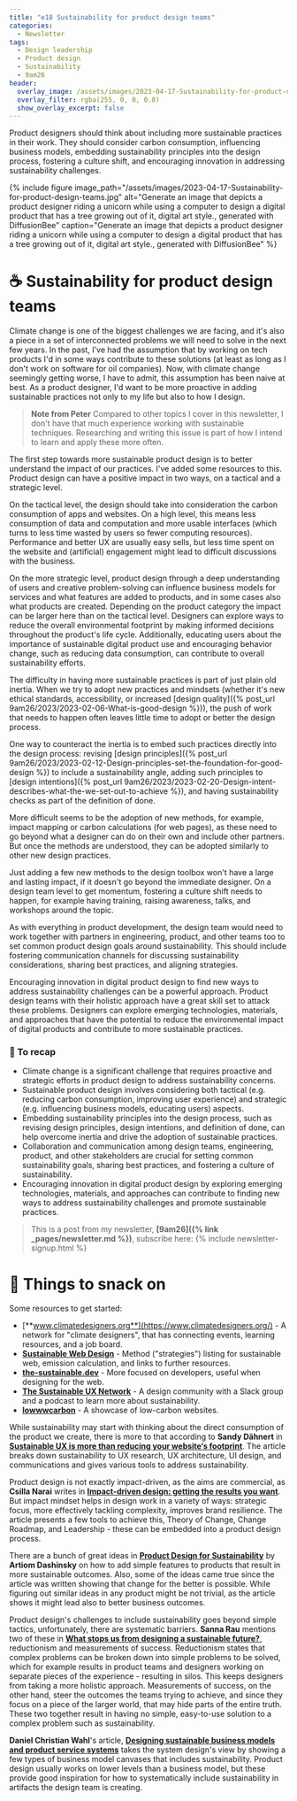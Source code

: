 ```yaml
---
title: "e18 Sustainability for product design teams"
categories:
  - Newsletter
tags:
  - Design leadership
  - Product design
  - Sustainability
  - 9am26
header:
  overlay_image: /assets/images/2023-04-17-Sustainability-for-product-design-teams.jpg
  overlay_filter: rgba(255, 0, 0, 0.8)
  show_overlay_excerpt: false
---
```


Product designers should think about including more sustainable practices in their work. They should consider carbon consumption, influencing business models, embedding sustainability principles into the design process, fostering a culture shift, and encouraging innovation in addressing sustainability challenges.

{% include figure image_path="/assets/images/2023-04-17-Sustainability-for-product-design-teams.jpg" alt="Generate an image that depicts a product designer riding a unicorn while using a computer to design a digital product that has a tree growing out of it, digital art style., generated with DiffusionBee" caption="Generate an image that depicts a product designer riding a unicorn while using a computer to design a digital product that has a tree growing out of it, digital art style., generated with DiffusionBee" %}

# ☕ Sustainability for product design teams

Climate change is one of the biggest challenges we are facing, and it's also a piece in a set of interconnected problems we will need to solve in the next few years. In the past, I've had the assumption that by working on tech products I'd in some ways contribute to these solutions (at least as long as I don't work on software for oil companies). Now, with climate change seemingly getting worse, I have to admit, this assumption has been naive at best. As a product designer, I'd want to be more proactive in adding sustainable practices not only to my life but also to how I design.

> **Note from Peter** Compared to other topics I cover in this newsletter, I don't have that much experience working with sustainable techniques. Researching and writing this issue is part of how I intend to learn and apply these more often.

The first step towards more sustainable product design is to better understand the impact of our practices. I've added some resources to this. Product design can have a positive impact in two ways, on a tactical and a strategic level.

On the tactical level, the design should take into consideration the carbon consumption of apps and websites. On a high level, this means less consumption of data and computation and more usable interfaces (which turns to less time wasted by users so fewer computing resources). Performance and better UX are usually easy sells, but less time spent on the website and (artificial) engagement might lead to difficult discussions with the business. 

On the more strategic level, product design through a deep understanding of users and creative problem-solving can influence business models for services and what features are added to products, and in some cases also what products are created. Depending on the product category the impact can be larger here than on the tactical level. Designers can explore ways to reduce the overall environmental footprint by making informed decisions throughout the product's life cycle. Additionally, educating users about the importance of sustainable digital product use and encouraging behavior change, such as reducing data consumption, can contribute to overall sustainability efforts.

The difficulty in having more sustainable practices is part of just plain old inertia. When we try to adopt new practices and mindsets (whether it's new ethical standards, accessibility, or increased [design quality]({% post_url 9am26/2023/2023-02-06-What-is-good-design %})), the push of work that needs to happen often leaves little time to adopt or better the design process. 

One way to counteract the inertia is to embed such practices directly into the design process: revising [design principles]({% post_url 9am26/2023/2023-02-12-Design-principles-set-the-foundation-for-good-design %}) to include a sustainability angle, adding such principles to [design intentions]({% post_url 9am26/2023/2023-02-20-Design-intent-describes-what-the-we-set-out-to-achieve %}), and having sustainability checks as part of the definition of done. 

More difficult seems to be the adoption of new methods, for example, impact mapping or carbon calculations (for web pages), as these need to go beyond what a designer can do on their own and include other partners. But once the methods are understood, they can be adopted similarly to other new design practices.

Just adding a few new methods to the design toolbox won't have a large and lasting impact, if it doesn't go beyond the immediate designer. On a design team level to get momentum, fostering a culture shift needs to happen, for example having training, raising awareness, talks, and workshops around the topic.

As with everything in product development, the design team would need to work together with partners in engineering, product, and other teams too to set common product design goals around sustainability. This should include fostering communication channels for discussing sustainability considerations, sharing best practices, and aligning strategies. 

 Encouraging innovation in digital product design to find new ways to address sustainability challenges can be a powerful approach. Product design teams with their holistic approach have a great skill set to attack these problems. Designers can explore emerging technologies, materials, and approaches that have the potential to reduce the environmental impact of digital products and contribute to more sustainable practices.

### 🥤 To recap
- Climate change is a significant challenge that requires proactive and strategic efforts in product design to address sustainability concerns.
- Sustainable product design involves considering both tactical (e.g. reducing carbon consumption, improving user experience) and strategic (e.g. influencing business models, educating users) aspects.
- Embedding sustainability principles into the design process, such as revising design principles, design intentions, and definition of done, can help overcome inertia and drive the adoption of sustainable practices.
- Collaboration and communication among design teams, engineering, product, and other stakeholders are crucial for setting common sustainability goals, sharing best practices, and fostering a culture of sustainability.
- Encouraging innovation in digital product design by exploring emerging technologies, materials, and approaches can contribute to finding new ways to address sustainability challenges and promote sustainable practices.

> This is a post from my newsletter, **[9am26]({% link _pages/newsletter.md %})**, subscribe here:
> {% include newsletter-signup.html %}

# 🍪 Things to snack on

Some resources to get started:
- [**www.climatedesigners.org**](https://www.climatedesigners.org/) - A network for "climate designers", that has connecting events, learning resources, and a job board.
- [**Sustainable Web Design**](https://sustainablewebdesign.org/) - Method ("strategies") listing for sustainable web, emission calculation, and links to further resources.
- [**the-sustainable.dev**](https://the-sustainable.dev/) - More focused on developers, useful when designing for the web.
- [**The Sustainable UX Network**](https://sustainableuxnetwork.com/) - A design community with a Slack group and a podcast to learn more about sustainability.
- [**lowwwcarbon**](https://lowwwcarbon.com/) - A showcase of low-carbon websites.

While sustainability may start with thinking about the direct consumption of the product we create, there is more to that according to **Sandy Dähnert** in [**Sustainable UX is more than reducing your website‘s footprint**](https://uxdesign.cc/sustainable-ux-and-ui-design-is-more-than-reducing-your-website-s-footprint-a99c336c151f). The article breaks down sustainability to UX research, UX architecture, UI design, and communications and gives various tools to address sustainability. 

Product design is not exactly impact-driven, as the aims are commercial, as **Csilla Narai** writes in [**Impact-driven design: getting the results you want**](https://uxdesign.cc/impact-driven-design-getting-the-results-you-want-392fabb095c8). But impact mindset helps in design work in a variety of ways: strategic focus, more effectively tackling complexity, improves brand resilience. The article presents a few tools to achieve this, Theory of Change, Change Roadmap, and Leadership - these can be embedded into a product design process.

There are a bunch of great ideas in [**Product Design for Sustainability**](https://uxdesign.cc/product-design-for-sustainability-3fffbb2a7f0e) by **Artiom Dashinsky** on how to add simple features to products that result in more sustainable outcomes. Also, some of the ideas came true since the article was written showing that change for the better is possible. While figuring out similar ideas in any product might be not trivial, as the article shows it might lead also to better business outcomes.

Product design's challenges to include sustainability goes beyond simple tactics, unfortunately, there are systematic barriers. **Sanna Rau** mentions two of these in [**What stops us from designing a sustainable future?**](https://uxdesign.cc/what-stops-us-from-designing-a-sustainable-future-1f354143bc8b), reductionism and measurements of success. Reductionism states that complex problems can be broken down into simple problems to be solved, which for example results in product teams and designers working on separate pieces of the experience - resulting in silos. This keeps designers from taking a more holistic approach. Measurements of success, on the other hand, steer the outcomes the teams trying to achieve, and since they focus on a piece of the larger world, that may hide parts of the entire truth. These two together result in having no simple, easy-to-use solution to a complex problem such as sustainability.

**Daniel Christian Wahl**'s article, [**Designing sustainable business models and product service systems**](https://medium.com/activate-the-future/designing-sustainable-business-models-and-product-service-systems-cd548328e852) takes the system design's view by showing a few types of business model canvases that includes sustainability. Product design usually works on lower levels than a business model, but these provide good inspiration for how to systematically include sustainability in artifacts the design team is creating.
